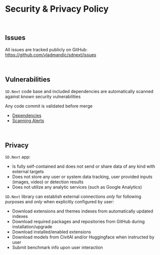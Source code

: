 # Security & Privacy Policy

<br>

## Issues

All issues are tracked publicly on GitHub: <https://github.com/vladmandic/sdnext/issues>

<br>

## Vulnerabilities

`SD.Next` code base and included dependencies are automatically scanned against known security vulnerabilities

Any code commit is validated before merge

- [Dependencies](https://github.com/vladmandic/sdnext/security/dependabot)
- [Scanning Alerts](https://github.com/vladmandic/sdnext/security/code-scanning)

<br>

## Privacy

`SD.Next` app:

- Is fully self-contained and does not send or share data of any kind with external targets
- Does not store any user or system data tracking, user provided inputs (images, video) or detection results
- Does not utilize any analytic services (such as Google Analytics)

`SD.Next` library can establish external connections *only* for following purposes and *only* when explicitly configured by user:

- Download extensions and themes indexes from automatically updated indexes
- Download required packages and repositories from GitHub during installation/upgrade
- Download installed/enabled extensions
- Download models from CivitAI and/or Huggingface when instructed by user
- Submit benchmark info upon user interaction
